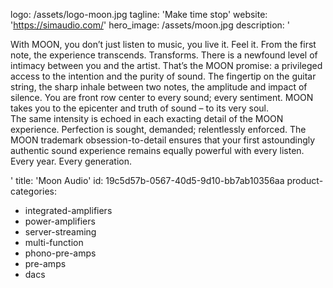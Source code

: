 logo: /assets/logo-moon.jpg
tagline: 'Make time stop'
website: 'https://simaudio.com/'
hero_image: /assets/moon.jpg
description: '<p>With MOON, you don’t just listen to music, you live it. Feel it. From the first note, the experience transcends. Transforms. There is a newfound level of intimacy between you and the artist. That’s the MOON promise: a privileged access to the intention and the purity of sound. The fingertip on the guitar string, the sharp inhale between two notes, the amplitude and impact of silence. You are front row center to every sound; every sentiment. MOON takes you to the epicenter and truth of sound – to its very soul.<br>The same intensity is echoed in each exacting detail of the MOON experience. Perfection is sought, demanded; relentlessly enforced. The MOON trademark obsession-to-detail ensures that your first astoundingly authentic sound experience remains equally powerful with every listen. Every year. Every generation.</p>'
title: 'Moon Audio'
id: 19c5d57b-0567-40d5-9d10-bb7ab10356aa
product-categories:
  - integrated-amplifiers
  - power-amplifiers
  - server-streaming
  - multi-function
  - phono-pre-amps
  - pre-amps
  - dacs
